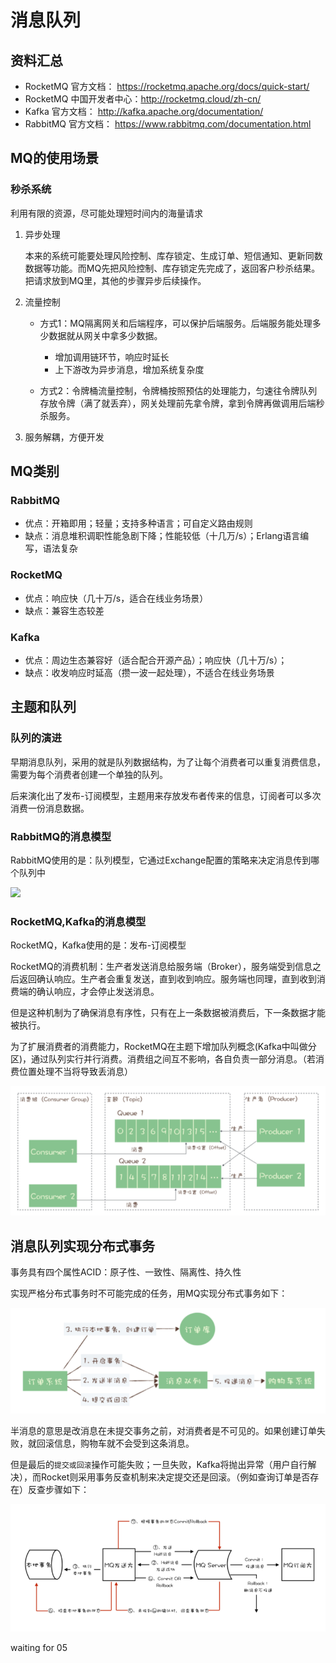 # 消息队列

## 资料汇总

- RocketMQ	官方文档：	https://rocketmq.apache.org/docs/quick-start/  
- RocketMQ	中国开发者中心：http://rocketmq.cloud/zh-cn/  
- Kafka	官方文档：	http://kafka.apache.org/documentation/  
- RabbitMQ	官方文档：	https://www.rabbitmq.com/documentation.html

## MQ的使用场景

### 秒杀系统

利用有限的资源，尽可能处理短时间内的海量请求

1. 异步处理

   本来的系统可能要处理风险控制、库存锁定、生成订单、短信通知、更新同数数据等功能。而MQ先把风险控制、库存锁定先完成了，返回客户秒杀结果。把请求放到MQ里，其他的步骤异步后续操作。

2. 流量控制

   - 方式1：MQ隔离网关和后端程序，可以保护后端服务。后端服务能处理多少数据就从网关中拿多少数据。
     - 增加调用链环节，响应时延长
     - 上下游改为异步消息，增加系统复杂度

   - 方式2：令牌桶流量控制，令牌桶按照预估的处理能力，匀速往令牌队列存放令牌（满了就丢弃），网关处理前先拿令牌，拿到令牌再做调用后端秒杀服务。

3. 服务解耦，方便开发

## MQ类别

### RabbitMQ

- 优点：开箱即用；轻量；支持多种语言；可自定义路由规则
- 缺点：消息堆积调职性能急剧下降；性能较低（十几万/s）；Erlang语言编写，语法复杂

###  RocketMQ

- 优点：响应快（几十万/s，适合在线业务场景）
- 缺点：兼容生态较差

### Kafka

- 优点：周边生态兼容好（适合配合开源产品）；响应快（几十万/s）；
- 缺点：收发响应时延高（攒一波一起处理），不适合在线业务场景

## 主题和队列

### 队列的演进

早期消息队列，采用的就是队列数据结构，为了让每个消费者可以重复消费信息，需要为每个消费者创建一个单独的队列。  

后来演化出了发布-订阅模型，主题用来存放发布者传来的信息，订阅者可以多次消费一份消息数据。

### RabbitMQ的消息模型

RabbitMQ使用的是：队列模型，它通过Exchange配置的策略来决定消息传到哪个队列中

![](D:/program-workplace/github_place/Java-Web/images/m1.png)

### RocketMQ,Kafka的消息模型 

RocketMQ，Kafka使用的是：发布-订阅模型

RocketMQ的消费机制：生产者发送消息给服务端（Broker），服务端受到信息之后返回确认响应。生产者会重复发送，直到收到响应。服务端也同理，直到收到消费端的确认响应，才会停止发送消息。

但是这种机制为了确保消息有序性，只有在上一条数据被消费后，下一条数据才能被执行。

为了扩展消费者的消费能力，RocketMQ在主题下增加队列概念(Kafka中叫做分区)，通过队列实行并行消费。消费组之间互不影响，各自负责一部分消息。（若消费位置处理不当将导致丢消息）

![](../images/m2.png)  

## 消息队列实现分布式事务

事务具有四个属性ACID：原子性、一致性、隔离性、持久性

实现严格分布式事务时不可能完成的任务，用MQ实现分布式事务如下：

![](../images/m3.png)  

半消息的意思是改消息在未提交事务之前，对消费者是不可见的。如果创建订单失败，就回滚信息，购物车就不会受到这条消息。

但是最后的``提交或回滚``操作可能失败；一旦失败，Kafka将抛出异常（用户自行解决），而Rocket则采用事务反查机制来决定提交还是回滚。（例如查询订单是否存在）反查步骤如下：

![](../images/m4.png)  









waiting for 05





































































